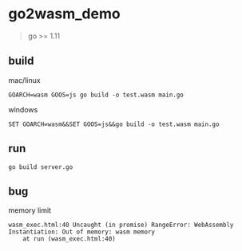 # go2wasm_demo

> go >= 1.11

## build

mac/linux

```
GOARCH=wasm GOOS=js go build -o test.wasm main.go
```

windows

```
SET GOARCH=wasm&&SET GOOS=js&&go build -o test.wasm main.go
```

## run

```
go build server.go
```

## bug

memory limit

```
wasm_exec.html:40 Uncaught (in promise) RangeError: WebAssembly Instantiation: Out of memory: wasm memory
    at run (wasm_exec.html:40)
```
